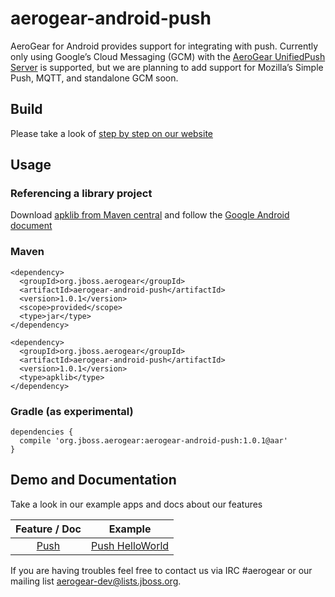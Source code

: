 aerogear-android-push
================

AeroGear for Android provides support for integrating with push. Currently only using Google’s Cloud Messaging (GCM) with the [AeroGear UnifiedPush Server](https://github.com/aerogear/aerogear-unifiedpush-server) is supported, but we are planning to add support for Mozilla’s Simple Push, MQTT, and standalone GCM soon.

## Build

Please take a look of [step by step on our website](http://aerogear.org/docs/guides/aerogear-android/how-to-build-aerogear-android/)

## Usage

### Referencing a library project

Download [apklib from Maven central](http://search.maven.org/#search%7Cga%7C1%7Caerogear-android) and follow the [Google Android document](http://developer.android.com/tools/projects/projects-eclipse.html#ReferencingLibraryProject)

### Maven

```
<dependency>
  <groupId>org.jboss.aerogear</groupId>
  <artifactId>aerogear-android-push</artifactId>
  <version>1.0.1</version>
  <scope>provided</scope>
  <type>jar</type>
</dependency>

<dependency>
  <groupId>org.jboss.aerogear</groupId>
  <artifactId>aerogear-android-push</artifactId>
  <version>1.0.1</version>
  <type>apklib</type>
</dependency>
```

### Gradle (as experimental)
```
dependencies {
  compile 'org.jboss.aerogear:aerogear-android-push:1.0.1@aar'
}
```

## Demo and Documentation

Take a look in our example apps and docs about our features

| Feature / Doc  |  Example |
|:--------------:|:--------:|
| [Push](http://aerogear.org/docs/guides/aerogear-android/push/) | [Push HelloWorld](https://github.com/aerogear/aerogear-push-helloworld) |


If you are having troubles feel free to contact us via IRC #aerogear or our mailing list aerogear-dev@lists.jboss.org.
